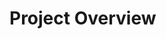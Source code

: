 # Project Overview

<!-- # TODO: Summarize the plugin's purpose, primary workflows, and user personas. -->
<!-- # TODO: Map repository layout (modules, data directories, scripts) with brief descriptions. -->
<!-- # TODO: Highlight key entry points in the code (dockwidget UI, utilities, data configs). -->
<!-- # TODO: Identify generated assets and where outputs are stored during typical runs. -->
<!-- # TODO: Link to deeper architecture, setup, and how-to documentation. -->
